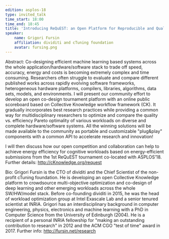 ```yaml
---
edition: asplos-18
type: invited_talk
time_start: 18:00
time_end: 18:45
title: 'Introducing ReQuEST: an Open Platform for Reproducible and Quality-Efficient Systems-ML Tournaments'
speaker:
    name: Grigori Fursin
    affiliation: dividiti and cTuning foundation
    avatar: fursing.png
---
```

Abstract: Co-designing efficient machine learning based systems across the whole application/hardware/software stack to trade off speed, accuracy, energy and costs is becoming extremely complex and time consuming. Researchers often struggle to evaluate and compare different published works across rapidly evolving software frameworks, heterogeneous hardware platforms, compilers, libraries, algorithms, data sets, models, and environments. I will present our community effort to develop an open co-design tournament platform with an online public scoreboard based on Collective Knowledge workflow framework (CK). It gradually incorporates best research practices while providing a common way for multidisciplinary researchers to optimize and compare the quality vs. efficiency Pareto optimality of various workloads on diverse and complete hardware/software systems. All the winning solutions will be made available to the community as portable and customizable "plug&play" components with a common API to accelerate research and innovation!

I will then discuss how our open competition and collaboration can help to achieve energy efficiency for cognitive workloads based on energy-efficient submissions from the 1st ReQuEST tournament co-located with ASPLOS’18. Further details: http://cKnowledge.org/request 

Bio: Grigori Fursin is the CTO of dividiti and the Chief Scientist of the non-profit cTuning foundation. He is developing an open Collective Knowledge platform to crowdsource multi-objective optimization and co-design of deep learning and other emerging workloads across the whole SW/HW/model stack. Before co-founding dividiti in 2015, he was the head of workload optimization group at Intel Exascale Lab and a senior tenured scientist at INRIA. Grigori has an interdisciplinary background in computer engineering, physics, electronics and machine learning with a PhD in Computer Science from the University of Edinburgh (2004). He is a recipient of a personal INRIA fellowship for "making an outstanding contribution to research" in 2012 and the ACM CGO "test of time" award in 2017. Further info: http://fursin.net/research 

